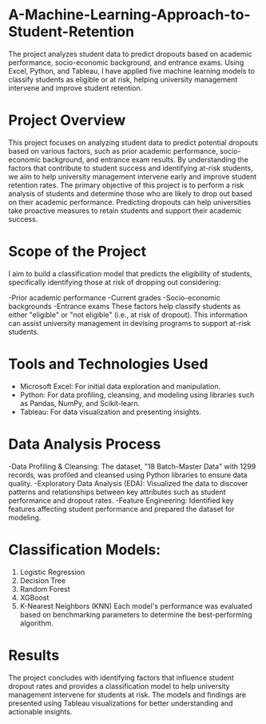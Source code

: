 # A-Machine-Learning-Approach-to-Student-Retention
The project analyzes student data to predict dropouts based on academic performance, socio-economic background, and entrance exams. Using Excel, Python, and Tableau, I have applied five machine learning models to classify students as eligible or at risk, helping university management intervene and improve student retention.

# Project Overview
This project focuses on analyzing student data to predict potential dropouts based on various factors, such as prior academic performance, socio-economic background, and entrance exam results. By understanding the factors that contribute to student success and identifying at-risk students, we aim to help university management intervene early and improve student retention rates. The primary objective of this project is to perform a risk analysis of students and determine those who are likely to drop out based on their academic performance. Predicting dropouts can help universities take proactive measures to retain students and support their academic success.

# Scope of the Project
I aim to build a classification model that predicts the eligibility of students, specifically identifying those at risk of dropping out considering:

-Prior academic performance
-Current grades
-Socio-economic backgrounds
-Entrance exams
These factors help classify students as either "eligible" or "not eligible" (i.e., at risk of dropout). This information can assist university management in devising programs to support at-risk students.

# Tools and Technologies Used
- Microsoft Excel: For initial data exploration and manipulation.
- Python: For data profiling, cleansing, and modeling using libraries such as Pandas, NumPy, and Scikit-learn.
- Tableau: For data visualization and presenting insights.

# Data Analysis Process
-Data Profiling & Cleansing: The dataset, "18 Batch-Master Data" with 1299 records, was profiled and cleansed using Python libraries to ensure data quality.
-Exploratory Data Analysis (EDA): Visualized the data to discover patterns and relationships between key attributes such as student performance and dropout rates.
-Feature Engineering: Identified key features affecting student performance and prepared the dataset for modeling.

# Classification Models:
1. Logistic Regression
2. Decision Tree
3. Random Forest
4. XGBoost
5. K-Nearest Neighbors (KNN)
Each model's performance was evaluated based on benchmarking parameters to determine the best-performing algorithm.

# Results
The project concludes with identifying factors that influence student dropout rates and provides a classification model to help university management intervene for students at risk. The models and findings are presented using Tableau visualizations for better understanding and actionable insights.


